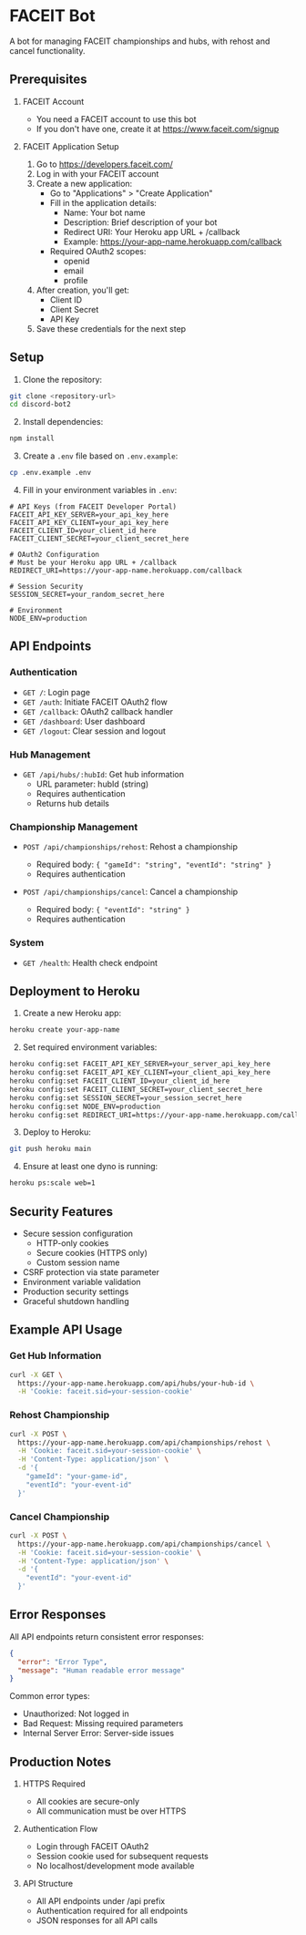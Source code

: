 # FACEIT Bot

A bot for managing FACEIT championships and hubs, with rehost and cancel functionality.

## Prerequisites

1. FACEIT Account
   - You need a FACEIT account to use this bot
   - If you don't have one, create it at https://www.faceit.com/signup

2. FACEIT Application Setup
   1. Go to https://developers.faceit.com/
   2. Log in with your FACEIT account
   3. Create a new application:
      - Go to "Applications" > "Create Application"
      - Fill in the application details:
        * Name: Your bot name
        * Description: Brief description of your bot
        * Redirect URI: Your Heroku app URL + /callback
        * Example: https://your-app-name.herokuapp.com/callback
      - Required OAuth2 scopes:
        * openid
        * email
        * profile
   4. After creation, you'll get:
      - Client ID
      - Client Secret
      - API Key
   5. Save these credentials for the next step

## Setup

1. Clone the repository:
```bash
git clone <repository-url>
cd discord-bot2
```

2. Install dependencies:
```bash
npm install
```

3. Create a `.env` file based on `.env.example`:
```bash
cp .env.example .env
```

4. Fill in your environment variables in `.env`:
```env
# API Keys (from FACEIT Developer Portal)
FACEIT_API_KEY_SERVER=your_api_key_here
FACEIT_API_KEY_CLIENT=your_api_key_here
FACEIT_CLIENT_ID=your_client_id_here
FACEIT_CLIENT_SECRET=your_client_secret_here

# OAuth2 Configuration
# Must be your Heroku app URL + /callback
REDIRECT_URI=https://your-app-name.herokuapp.com/callback

# Session Security
SESSION_SECRET=your_random_secret_here

# Environment
NODE_ENV=production
```

## API Endpoints

### Authentication
- `GET /`: Login page
- `GET /auth`: Initiate FACEIT OAuth2 flow
- `GET /callback`: OAuth2 callback handler
- `GET /dashboard`: User dashboard
- `GET /logout`: Clear session and logout

### Hub Management
- `GET /api/hubs/:hubId`: Get hub information
  - URL parameter: hubId (string)
  - Requires authentication
  - Returns hub details

### Championship Management
- `POST /api/championships/rehost`: Rehost a championship
  - Required body: `{ "gameId": "string", "eventId": "string" }`
  - Requires authentication
  
- `POST /api/championships/cancel`: Cancel a championship
  - Required body: `{ "eventId": "string" }`
  - Requires authentication

### System
- `GET /health`: Health check endpoint

## Deployment to Heroku

1. Create a new Heroku app:
```bash
heroku create your-app-name
```

2. Set required environment variables:
```bash
heroku config:set FACEIT_API_KEY_SERVER=your_server_api_key_here
heroku config:set FACEIT_API_KEY_CLIENT=your_client_api_key_here
heroku config:set FACEIT_CLIENT_ID=your_client_id_here
heroku config:set FACEIT_CLIENT_SECRET=your_client_secret_here
heroku config:set SESSION_SECRET=your_session_secret_here
heroku config:set NODE_ENV=production
heroku config:set REDIRECT_URI=https://your-app-name.herokuapp.com/callback
```

3. Deploy to Heroku:
```bash
git push heroku main
```

4. Ensure at least one dyno is running:
```bash
heroku ps:scale web=1
```

## Security Features

- Secure session configuration
  - HTTP-only cookies
  - Secure cookies (HTTPS only)
  - Custom session name
- CSRF protection via state parameter
- Environment variable validation
- Production security settings
- Graceful shutdown handling

## Example API Usage

### Get Hub Information
```bash
curl -X GET \
  https://your-app-name.herokuapp.com/api/hubs/your-hub-id \
  -H 'Cookie: faceit.sid=your-session-cookie'
```

### Rehost Championship
```bash
curl -X POST \
  https://your-app-name.herokuapp.com/api/championships/rehost \
  -H 'Cookie: faceit.sid=your-session-cookie' \
  -H 'Content-Type: application/json' \
  -d '{
    "gameId": "your-game-id",
    "eventId": "your-event-id"
  }'
```

### Cancel Championship
```bash
curl -X POST \
  https://your-app-name.herokuapp.com/api/championships/cancel \
  -H 'Cookie: faceit.sid=your-session-cookie' \
  -H 'Content-Type: application/json' \
  -d '{
    "eventId": "your-event-id"
  }'
```

## Error Responses

All API endpoints return consistent error responses:

```json
{
  "error": "Error Type",
  "message": "Human readable error message"
}
```

Common error types:
- Unauthorized: Not logged in
- Bad Request: Missing required parameters
- Internal Server Error: Server-side issues

## Production Notes

1. HTTPS Required
   - All cookies are secure-only
   - All communication must be over HTTPS

2. Authentication Flow
   - Login through FACEIT OAuth2
   - Session cookie used for subsequent requests
   - No localhost/development mode available

3. API Structure
   - All API endpoints under /api prefix
   - Authentication required for all endpoints
   - JSON responses for all API calls
